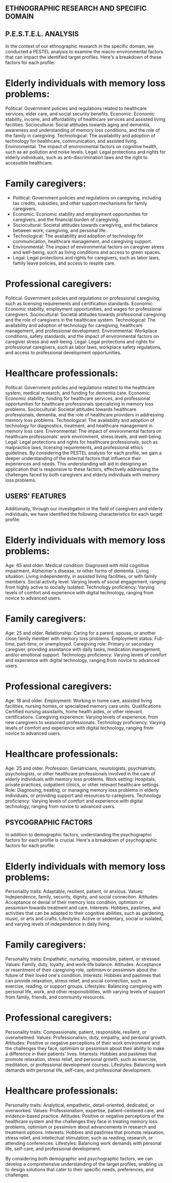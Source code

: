 ## ETHNOGRAPHIC RESEARCH AND SPECIFIC DOMAIN
## P.E.S.T.E.L. ANALYSIS
In the context of our ethnographic research in the specific domain, we conducted a PESTEL analysis to examine the macro-environmental factors that can impact the identified target profiles. Here's a breakdown of these factors for each profile:

# Elderly individuals with memory loss problems:

Political: Government policies and regulations related to healthcare services, elder care, and social security benefits.
Economic: Economic stability, income, and affordability of healthcare services and assisted living facilities.
Sociocultural: Social attitudes towards aging and dementia, awareness and understanding of memory loss conditions, and the role of the family in caregiving.
Technological: The availability and adoption of technology for healthcare, communication, and assisted living.
Environmental: The impact of environmental factors on cognitive health, such as air pollution and noise levels.
Legal: Legal protections and rights for elderly individuals, such as anti-discrimination laws and the right to accessible healthcare.

# Family caregivers:

- Political: Government policies and regulations on caregiving, including tax credits, subsidies, and other support mechanisms for family caregivers.
- Economic: Economic stability and employment opportunities for caregivers, and the financial burden of caregiving.
- Sociocultural: Societal attitudes towards caregiving, and the balance between work, caregiving, and personal life.
- Technological: The availability and adoption of technology for communication, healthcare management, and caregiving support.
- Environmental: The impact of environmental factors on caregiver stress and well-being, such as living conditions and access to green spaces.
- Legal: Legal protections and rights for caregivers, such as labor laws, family leave policies, and access to respite care.

# Professional caregivers:

Political: Government policies and regulations on professional caregiving, such as licensing requirements and certification standards.
Economic: Economic stability, employment opportunities, and wages for professional caregivers.
Sociocultural: Societal attitudes towards professional caregiving and the role of caregivers in the healthcare system.
Technological: The availability and adoption of technology for caregiving, healthcare management, and professional development.
Environmental: Workplace conditions, safety standards, and the impact of environmental factors on caregiver stress and well-being.
Legal: Legal protections and rights for professional caregivers, such as labor laws, workplace safety regulations, and access to professional development opportunities.

# Healthcare professionals:

Political: Government policies and regulations related to the healthcare system, medical research, and funding for dementia care.
Economic: Economic stability, funding for healthcare services, and professional opportunities for healthcare professionals specializing in memory loss problems.
Sociocultural: Societal attitudes towards healthcare professionals, dementia, and the role of healthcare providers in addressing memory loss problems.
Technological: The availability and adoption of technology for diagnostics, treatment, and healthcare management in memory loss care.
Environmental: The impact of environmental factors on healthcare professionals' work environment, stress levels, and well-being.
Legal: Legal protections and rights for healthcare professionals, such as malpractice laws, licensing requirements, and professional ethics guidelines.
By considering the PESTEL analysis for each profile, we gain a deeper understanding of the external factors that influence their experiences and needs. This understanding will aid in designing an application that is responsive to these factors, effectively addressing the challenges faced by both caregivers and elderly individuals with memory loss problems.

## USERS' FEATURES

Additionally, through our investigation in the field of caregivers and elderly individuals, we have identified the following characteristics for each target profile:

# Elderly individuals with memory loss problems:

Age: 65 and older.
Medical condition: Diagnosed with mild cognitive impairment, Alzheimer's disease, or other forms of dementia.
Living situation: Living independently, in assisted living facilities, or with family members.
Social activity level: Varying levels of social engagement, ranging from highly active to socially isolated.
Technology proficiency: Varying levels of comfort and experience with digital technology, ranging from novice to advanced users.

# Family caregivers:

Age: 25 and older.
Relationship: Caring for a parent, spouse, or another close family member with memory loss problems.
Employment status: Full-time, part-time, or unemployed.
Caregiving role: Primary or secondary caregiver, providing assistance with daily tasks, medication management, and/or emotional support.
Technology proficiency: Varying levels of comfort and experience with digital technology, ranging from novice to advanced users.

# Professional caregivers:

Age: 18 and older.
Employment: Working in home care, assisted living facilities, nursing homes, or specialized memory care units.
Qualifications: Certified nursing assistants, home health aides, or other relevant certifications.
Caregiving experience: Varying levels of experience, from new caregivers to seasoned professionals.
Technology proficiency: Varying levels of comfort and experience with digital technology, ranging from novice to advanced users.

# Healthcare professionals:

Age: 25 and older.
Profession: Geriatricians, neurologists, psychiatrists, psychologists, or other healthcare professionals involved in the care of elderly individuals with memory loss problems.
Work setting: Hospitals, private practices, outpatient clinics, or other relevant healthcare settings.
Role: Diagnosing, treating, or managing memory loss problems in elderly individuals, or providing support and resources to caregivers.
Technology proficiency: Varying levels of comfort and experience with digital technology, ranging from novice to advanced users.


## PSYCOGRAPHIC FACTORS

In addition to demographic factors, understanding the psychographic factors for each profile is crucial. Here's a breakdown of psychographic factors for each profile:

# Elderly individuals with memory loss problems:

Personality traits: Adaptable, resilient, patient, or anxious.
Values: Independence, family, security, dignity, and social connection.
Attitudes: Acceptance or denial of their memory loss condition, optimism or pessimism towards treatment and care.
Interests: Hobbies, pastimes, and activities that can be adapted to their cognitive abilities, such as gardening, music, or arts and crafts.
Lifestyles: Active or sedentary, social or isolated, and varying levels of independence in daily living.

# Family caregivers:

Personality traits: Empathetic, nurturing, responsible, patient, or stressed.
Values: Family, duty, loyalty, and work-life balance.
Attitudes: Acceptance or resentment of their caregiving role, optimism or pessimism about the future of their loved one's condition.
Interests: Hobbies and pastimes that can provide relaxation, stress relief, and social connection, such as exercise, reading, or support groups.
Lifestyles: Balancing caregiving with personal life, work, and other responsibilities, with varying levels of support from family, friends, and community resources.

# Professional caregivers:

Personality traits: Compassionate, patient, responsible, resilient, or overwhelmed.
Values: Professionalism, duty, empathy, and personal growth.
Attitudes: Positive or negative perceptions of their work environment and the challenges they face, optimism or pessimism about their ability to make a difference in their patients' lives.
Interests: Hobbies and pastimes that promote relaxation, stress relief, and personal growth, such as exercise, meditation, or professional development courses.
Lifestyles: Balancing work demands with personal life, self-care, and professional development.

# Healthcare professionals:

Personality traits: Analytical, empathetic, detail-oriented, dedicated, or overworked.
Values: Professionalism, expertise, patient-centered care, and evidence-based practice.
Attitudes: Positive or negative perceptions of the healthcare system and the challenges they face in treating memory loss problems, optimism or pessimism about advancements in research and treatment options.
Interests: Hobbies and pastimes that promote relaxation, stress relief, and intellectual stimulation, such as reading, research, or attending conferences.
Lifestyles: Balancing work demands with personal life, self-care, and professional development.

By considering both demographic and psychographic factors, we can develop a comprehensive understanding of the target profiles, enabling us to design solutions that cater to their specific needs, preferences, and challenges.
